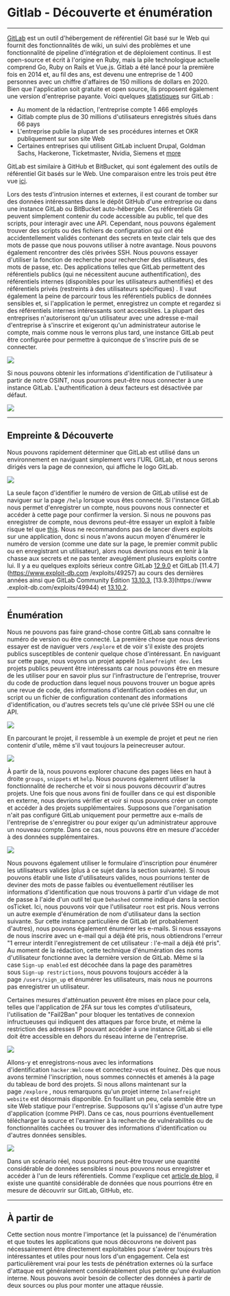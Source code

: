 Gitlab - Découverte et énumération
================================

* * * * *

[GitLab](https://about.gitlab.com/) est un outil d'hébergement de référentiel Git basé sur le Web qui fournit des fonctionnalités de wiki, un suivi des problèmes et une fonctionnalité de pipeline d'intégration et de déploiement continus. Il est open-source et écrit à l'origine en Ruby, mais la pile technologique actuelle comprend Go, Ruby on Rails et Vue.js. Gitlab a été lancé pour la première fois en 2014 et, au fil des ans, est devenu une entreprise de 1 400 personnes avec un chiffre d'affaires de 150 millions de dollars en 2020. Bien que l'application soit gratuite et open source, ils proposent également une version d'entreprise payante. Voici quelques [statistiques](https://about.gitlab.com/company/) sur GitLab :

- Au moment de la rédaction, l'entreprise compte 1 466 employés
- Gitlab compte plus de 30 millions d'utilisateurs enregistrés situés dans 66 pays
- L'entreprise publie la plupart de ses procédures internes et OKR publiquement sur son site Web
- Certaines entreprises qui utilisent GitLab incluent Drupal, Goldman Sachs, Hackerone, Ticketmaster, Nvidia, Siemens et [more](https://about.gitlab.com/customers/)

GitLab est similaire à GitHub et BitBucket, qui sont également des outils de référentiel Git basés sur le Web. Une comparaison entre les trois peut être vue [ici](https://stackshare.io/stackups/bitbucket-vs-github-vs-gitlab).

Lors des tests d'intrusion internes et externes, il est courant de tomber sur des données intéressantes dans le dépôt GitHub d'une entreprise ou dans une instance GitLab ou BitBucket auto-hébergée. Ces référentiels Git peuvent simplement contenir du code accessible au public, tel que des scripts, pour interagir avec une API. Cependant, nous pouvons également trouver des scripts ou des fichiers de configuration qui ont été accidentellement validés contenant des secrets en texte clair tels que des mots de passe que nous pouvons utiliser à notre avantage. Nous pouvons également rencontrer des clés privées SSH. Nous pouvons essayer d'utiliser la fonction de recherche pour rechercher des utilisateurs, des mots de passe, etc. Des applications telles que GitLab permettent des référentiels publics (qui ne nécessitent aucune authentification), des référentiels internes (disponibles pour les utilisateurs authentifiés) et des référentiels privés (restreints à des utilisateurs spécifiques) . Il vaut également la peine de parcourir tous les référentiels publics de données sensibles et, si l'application le permet, enregistrez un compte et regardez si des référentiels internes intéressants sont accessibles. La plupart des entreprises n'autoriseront qu'un utilisateur avec une adresse e-mail d'entreprise à s'inscrire et exigeront qu'un administrateur autorise le compte, mais comme nous le verrons plus tard, une instance GitLab peut être configurée pour permettre à quiconque de s'inscrire puis de se connecter.

![](https://academy.hackthebox.com/storage/modules/113/gitlab_signup_res.png)

Si nous pouvons obtenir les informations d'identification de l'utilisateur à partir de notre OSINT, nous pourrons peut-être nous connecter à une instance GitLab. L'authentification à deux facteurs est désactivée par défaut.

![](https://academy.hackthebox.com/storage/modules/113/gitlab_2fa.png)

* * * * *

Empreinte & Découverte
------------------------

Nous pouvons rapidement déterminer que GitLab est utilisé dans un environnement en naviguant simplement vers l'URL GitLab, et nous serons dirigés vers la page de connexion, qui affiche le logo GitLab.

![](https://academy.hackthebox.com/storage/modules/113/gitlab_login.png)

La seule façon d'identifier le numéro de version de GitLab utilisé est de naviguer sur la page `/help` lorsque vous êtes connecté. Si l'instance GitLab nous permet d'enregistrer un compte, nous pouvons nous connecter et accéder à cette page pour confirmer la version. Si nous ne pouvons pas enregistrer de compte, nous devrons peut-être essayer un exploit à faible risque tel que [this](https://www.exploit-db.com/exploits/49821). Nous ne recommandons pas de lancer divers exploits sur une application, donc si nous n'avons aucun moyen d'énumérer le numéro de version (comme une date sur la page, le premier commit public ou en enregistrant un utilisateur), alors nous devrions nous en tenir à la chasse aux secrets et ne pas tenter aveuglément plusieurs exploits contre lui. Il y a eu quelques exploits sérieux contre GitLab [12.9.0](https://www.exploit-db.com/exploits/48431) et GitLab [11.4.7](https://www.exploit-db.com /exploits/49257) au cours des dernières années ainsi que GitLab Community Edition [13.10.3](https://www.exploit-db.com/exploits/49821), [13.9.3](https://www .exploit-db.com/exploits/49944) et [13.10.2](https://www.exploit-db.com/exploits/49951).

* * * * *

Énumération
-----------

Nous ne pouvons pas faire grand-chose contre GitLab sans connaître le numéro de version ou être connecté. La première chose que nous devrions essayer est de naviguer vers `/explore` et de voir s'il existe des projets publics susceptibles de contenir quelque chose d'intéressant. En naviguant sur cette page, nous voyons un projet appelé `Inlanefreight dev`. Les projets publics peuvent être intéressants car nous pouvons être en mesure de les utiliser pour en savoir plus sur l'infrastructure de l'entreprise, trouver du code de production dans lequel nous pouvons trouver un bogue après une revue de code, des informations d'identification codées en dur, un script ou un fichier de configuration contenant des informations d'identification, ou d'autres secrets tels qu'une clé privée SSH ou une clé API.

![](https://academy.hackthebox.com/storage/modules/113/gitlab_explore.png)

En parcourant le projet, il ressemble à un exemple de projet et peut ne rien contenir d'utile, même s'il vaut toujours la peinecreuser autour.

![](https://academy.hackthebox.com/storage/modules/113/gitlab_example.png)

À partir de là, nous pouvons explorer chacune des pages liées en haut à droite `groups`, `snippets` et `help`. Nous pouvons également utiliser la fonctionnalité de recherche et voir si nous pouvons découvrir d'autres projets. Une fois que nous avons fini de fouiller dans ce qui est disponible en externe, nous devrions vérifier et voir si nous pouvons créer un compte et accéder à des projets supplémentaires. Supposons que l'organisation n'ait pas configuré GitLab uniquement pour permettre aux e-mails de l'entreprise de s'enregistrer ou pour exiger qu'un administrateur approuve un nouveau compte. Dans ce cas, nous pouvons être en mesure d'accéder à des données supplémentaires.

![](https://academy.hackthebox.com/storage/modules/113/gitlab_signup.png)

Nous pouvons également utiliser le formulaire d'inscription pour énumérer les utilisateurs valides (plus à ce sujet dans la section suivante). Si nous pouvons établir une liste d'utilisateurs valides, nous pourrions tenter de deviner des mots de passe faibles ou éventuellement réutiliser les informations d'identification que nous trouvons à partir d'un vidage de mot de passe à l'aide d'un outil tel que `Dehashed` comme indiqué dans la section osTicket. Ici, nous pouvons voir que l'utilisateur `root` est pris. Nous verrons un autre exemple d'énumération de nom d'utilisateur dans la section suivante. Sur cette instance particulière de GitLab (et probablement d'autres), nous pouvons également énumérer les e-mails. Si nous essayons de nous inscrire avec un e-mail qui a déjà été pris, nous obtiendrons l'erreur "1 erreur interdit l'enregistrement de cet utilisateur : l'e-mail a déjà été pris". Au moment de la rédaction, cette technique d'énumération des noms d'utilisateur fonctionne avec la dernière version de GitLab. Même si la case `Sign-up enabled` est décochée dans la page des paramètres sous `Sign-up restrictions`, nous pouvons toujours accéder à la page `/users/sign_up` et énumérer les utilisateurs, mais nous ne pourrons pas enregistrer un utilisateur.

Certaines mesures d'atténuation peuvent être mises en place pour cela, telles que l'application de 2FA sur tous les comptes d'utilisateurs, l'utilisation de "Fail2Ban" pour bloquer les tentatives de connexion infructueuses qui indiquent des attaques par force brute, et même la restriction des adresses IP pouvant accéder à une instance GitLab si elle doit être accessible en dehors du réseau interne de l'entreprise.

![](https://academy.hackthebox.com/storage/modules/113/gitlab_taken2.png)

Allons-y et enregistrons-nous avec les informations d'identification `hacker:Welcome` et connectez-vous et fouinez. Dès que nous avons terminé l'inscription, nous sommes connectés et amenés à la page du tableau de bord des projets. Si nous allons maintenant sur la page `/explore` , nous remarquons qu'un projet interne `Inlanefreight website` est désormais disponible. En fouillant un peu, cela semble être un site Web statique pour l'entreprise. Supposons qu'il s'agisse d'un autre type d'application (comme PHP). Dans ce cas, nous pourrions éventuellement télécharger la source et l'examiner à la recherche de vulnérabilités ou de fonctionnalités cachées ou trouver des informations d'identification ou d'autres données sensibles.

![](https://academy.hackthebox.com/storage/modules/113/gitlab_internal.png)

Dans un scénario réel, nous pourrons peut-être trouver une quantité considérable de données sensibles si nous pouvons nous enregistrer et accéder à l'un de leurs référentiels. Comme l'explique cet [article de blog](https://tillsongalloway.com/finding-sensitive-information-on-github/index.html), il existe une quantité considérable de données que nous pourrions être en mesure de découvrir sur GitLab, GitHub, etc.

* * * * *

À partir de
-------

Cette section nous montre l'importance (et la puissance) de l'énumération et que toutes les applications que nous découvrons ne doivent pas nécessairement être directement exploitables pour s'avérer toujours très intéressantes et utiles pour nous lors d'un engagement. Cela est particulièrement vrai pour les tests de pénétration externes où la surface d'attaque est généralement considérablement plus petite qu'une évaluation interne. Nous pouvons avoir besoin de collecter des données à partir de deux sources ou plus pour monter une attaque réussie.